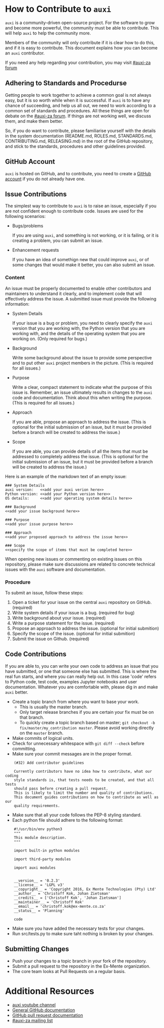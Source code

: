 # How to Contribute to `auxi`

`auxi` is a community-driven open-source project. For the software to grow and
become more powerful, the community must be able to contribute. This will help
`auxi` to help the community more.

Members of the community will only contribute if it is clear how to do this,
and if it is easy to contribute. This document explains how you can become an
`auxi` contributor.

If you need any help regarding your contribution, you may visit
[#auxi-za forum](https://groups.google.com/forum/#!forum/auxi-za)


## Adhering to Standards and Procedurse
Getting people to work together to achieve a common goal is not always easy, but it is so worth while when it is successful. If `auxi` is to have any chance of succeeding, and help us all out, we need to work according to a common set of standards and procedures. All these things are open for debate on the [#auxi-za forum](https://groups.google.com/forum/#!forum/auxi-za). If things are not working well, we discuss them, and make them better.

So, if you do want to contribute, please familiarise yourself with the details in the system documentation (README.md, ROLES.md, STANDARDS.md, CONTRIBUTING.md, RELEASING.md) in the root of the GitHub repository, and stick to the standards, procedures and other guidelines provided.


## GitHub Account
`auxi` is hosted on GitHub, and to contribute, you need to create a
[GitHub account](https://github.com/signup/free) if you do not already have one.


## Issue Contributions
The simplest way to contribute to `auxi` is to raise an issue, especially if you are not confident enough to contribute code. Issues are used for the following scenarios:

* Bugs/problems

   If you are using `auxi`, and something is not working, or it is failing, or it is creating a problem, you can submit an issue.

* Enhancement requests

   If you have an idea of somethign new that could improve `auxi`, or of some changes that would make it better, you can also submit an issue.

### Content
An issue must be properly documented to enable other contributors and maintainers to understand it clearly, and to implement code that will effectively address the issue. A submitted issue must provide the following information:

* System Details

   If your issue is a bug or problem, you need to clearly specify the `auxi` version that you are working with, the Python version that you are working with, and the details of the operating system that you are working on. (Only required for bugs.)

* Background

   Write some background about the issue to provide some perspective and to put other `auxi` project members in the picture. (This is required for all issues.)

* Purpose

   Write a clear, compact statement to indicate what the purpose of this issue is. Remember, an issue ultimately results in changes to the `auxi` code and documentation. Think about this when writing the purpose. (This is required for all issues.)

* Approach

   If you are able, propose an approach to address the issue. (This is optional for the initial submission of an issue, but it must be provided before a branch will be created to address the issue.)

* Scope

   If you are able, you can provide details of all the items that must be addressed to completely address the issue. (This is optional for the initial submission of an issue, but it must be provided before a branch will be created to address the issue.)

Here is an example of the markdown text of an empty issue:

```
### System Details
auxi version:   <<add your auxi verion here>>
Python version: <<add your Python version here>>
OS details:     <<add your operating system details here>>

### Background
<<add your issue background here>>

### Purpose
<<add your issue purpose here>>

### Approach
<<add your proposed approach to address the issue here>>

### Scope
<<specify the scope of items that must be completed here>>
```

When opening new issues or commenting on existing issues on this repository, please make sure discussions are related to concrete technical issues with the `auxi` software and documentation.


### Procedure
To submit an issue, follow these steps:

1. Open a ticket for your issue on the central `auxi` repository on GitHub. (required)
2. Write system details if your issue is a bug. (required for bug)
3. Write background about your issue. (required)
4. Write a purpose statement for the issue. (required)
5. Propose an approach to address the issue. (optional for initial submition)
6. Specify the scope of the issue. (optional for initial submition)
7. Submit the issue on Github. (required)


## Code Contributions
If you are able to, you can write your own code to address an issue that you have submitted, or one that someone else has submitted. This is where the real fun starts, and where you can really help out. In this case 'code' refers to Python code, test code, examples Jupyter notebooks and user documentation. Whatever you are comfortable with, please dig in and make `auxi` better.

* Create a topic branch from where you want to base your work.
  * This is usually the master branch.
  * Only target release branches if you are certain your fix must be on that
    branch.
  * To quickly create a topic branch based on master; `git checkout -b
    fix/master/my_contribution master`. Please avoid working directly on the
    `master` branch.
* Make commits of logical units.
* Check for unnecessary whitespace with `git diff --check` before committing.
* Make sure your commit messages are in the proper format.

````
    (#32) Add contributor guidelines

    Currently contributors have no idea how to contribute, what our coding
    style standards is, that tests needs to be created, and that all tests
    should pass before creating a pull request.
    This is likely to limit the number and quality of contributions.
    This document guides contributions on how to contribute as well as our
    quality requirements.
````

* Make sure that all your code follows the PEP-8 styling standard.
* Each python file should adhere to the following format:

```
    #!/usr/bin/env python3
    """
    This module description.
    """

    import built-in python modules

    import third-party modules

    import auxi modules


    __version__ = '0.2.3'
    __license__ = 'LGPL v3'
    __copyright__ = 'Copyright 2016, Ex Mente Technologies (Pty) Ltd'
    __author__ = 'Christoff Kok, Johan Zietsman'
    __credits__ = ['Christoff Kok', 'Johan Zietsman']
    __maintainer__ = 'Christoff Kok'
    __email__ = 'christoff.kok@ex-mente.co.za'
    __status__ = 'Planning'

    code
```
* Make sure you have added the necessary tests for your changes.
* Run src/tests.py to make sure taht nothing is broken by your changes.


## Submitting Changes

* Push your changes to a topic branch in your fork of the repository.
* Submit a pull request to the repository in the Ex-Mente organization.
* The core team looks at Pull Requests on a regular basis.

# Additional Resources

* [auxi youtube channel](https://www.youtube.com/channel/UCdklSCJ8S9wFyayLAO7iINQ)
* [General GitHub documentation](https://help.github.com/)
* [GitHub pull request documentation](https://help.github.com/send-pull-requests/)
* [#auxi-za mailing list](https://groups.google.com/forum/#!forum/auxi-za)
